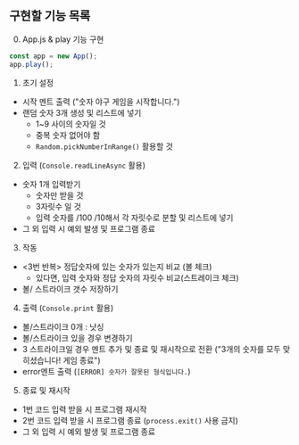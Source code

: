 ## 구현할 기능 목록

0. App.js & play 기능 구현
```javascript
const app = new App();
app.play();
```

1. 초기 설정
- 시작 멘트 출력 ("숫자 야구 게임을 시작합니다.")
- 랜덤 숫자 3개 생성 및 리스트에 넣기
    * 1~9 사이의 숫자일 것
    * 중복 숫자 없어야 함
    * `Random.pickNumberInRange()` 활용할 것

2. 입력
(`Console.readLineAsync` 활용)
- 숫자 1개 입력받기
    * 숫자만 받을 것
    * 3자릿수 일 것
    * 입력 숫자를 /100 /10해서 각 자릿수로 분할 및 리스트에 넣기
- 그 외 입력 시 예외 발생 및 프로그램 종료

3. 작동
- <3번 반복> 정답숫자에 있는 숫자가 있는지 비교 (볼 체크)
  - 있다면, 입력 숫자와 정답 숫자의 자릿수 비교(스트레이크 체크)
- 볼/ 스트라이크 갯수 저장하기

4. 출력
(`Console.print` 활용)
- 볼/스트라이크 0개 : 낫싱
- 볼/스트라이크 있을 경우 변경하기
- 3 스트라이크일 경우 멘트 추가 및 종료 및 재시작으로 전환
  ("3개의 숫자를 모두 맞히셨습니다! 게임 종료")
- error멘트 출력
  (`[ERROR] 숫자가 잘못된 형식입니다.`)

5. 종료 및 재시작 
- 1번 코드 입력 받을 시 프로그램 재시작
- 2번 코드 입력 받을 시 프로그램 종료
  (`process.exit()` 사용 금지)
- 그 외 입력 시 예외 발생 및 프로그램 종료

